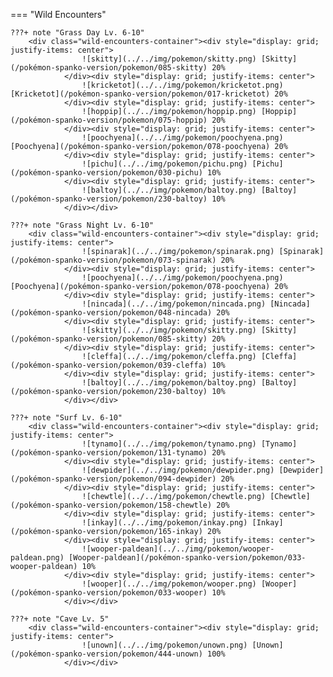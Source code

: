 

=== "Wild Encounters"


	???+ note "Grass Day Lv. 6-10"
		<div class="wild-encounters-container"><div style="display: grid; justify-items: center">
                    ![skitty](../../img/pokemon/skitty.png) [Skitty](/pokémon-spanko-version/pokemon/085-skitty) 20%
                </div><div style="display: grid; justify-items: center">
                    ![kricketot](../../img/pokemon/kricketot.png) [Kricketot](/pokémon-spanko-version/pokemon/017-kricketot) 20%
                </div><div style="display: grid; justify-items: center">
                    ![hoppip](../../img/pokemon/hoppip.png) [Hoppip](/pokémon-spanko-version/pokemon/075-hoppip) 20%
                </div><div style="display: grid; justify-items: center">
                    ![poochyena](../../img/pokemon/poochyena.png) [Poochyena](/pokémon-spanko-version/pokemon/078-poochyena) 20%
                </div><div style="display: grid; justify-items: center">
                    ![pichu](../../img/pokemon/pichu.png) [Pichu](/pokémon-spanko-version/pokemon/030-pichu) 10%
                </div><div style="display: grid; justify-items: center">
                    ![baltoy](../../img/pokemon/baltoy.png) [Baltoy](/pokémon-spanko-version/pokemon/230-baltoy) 10%
                </div></div>

	???+ note "Grass Night Lv. 6-10"
		<div class="wild-encounters-container"><div style="display: grid; justify-items: center">
                    ![spinarak](../../img/pokemon/spinarak.png) [Spinarak](/pokémon-spanko-version/pokemon/073-spinarak) 20%
                </div><div style="display: grid; justify-items: center">
                    ![poochyena](../../img/pokemon/poochyena.png) [Poochyena](/pokémon-spanko-version/pokemon/078-poochyena) 20%
                </div><div style="display: grid; justify-items: center">
                    ![nincada](../../img/pokemon/nincada.png) [Nincada](/pokémon-spanko-version/pokemon/048-nincada) 20%
                </div><div style="display: grid; justify-items: center">
                    ![skitty](../../img/pokemon/skitty.png) [Skitty](/pokémon-spanko-version/pokemon/085-skitty) 20%
                </div><div style="display: grid; justify-items: center">
                    ![cleffa](../../img/pokemon/cleffa.png) [Cleffa](/pokémon-spanko-version/pokemon/039-cleffa) 10%
                </div><div style="display: grid; justify-items: center">
                    ![baltoy](../../img/pokemon/baltoy.png) [Baltoy](/pokémon-spanko-version/pokemon/230-baltoy) 10%
                </div></div>

	???+ note "Surf Lv. 6-10"
		<div class="wild-encounters-container"><div style="display: grid; justify-items: center">
                    ![tynamo](../../img/pokemon/tynamo.png) [Tynamo](/pokémon-spanko-version/pokemon/131-tynamo) 20%
                </div><div style="display: grid; justify-items: center">
                    ![dewpider](../../img/pokemon/dewpider.png) [Dewpider](/pokémon-spanko-version/pokemon/094-dewpider) 20%
                </div><div style="display: grid; justify-items: center">
                    ![chewtle](../../img/pokemon/chewtle.png) [Chewtle](/pokémon-spanko-version/pokemon/158-chewtle) 20%
                </div><div style="display: grid; justify-items: center">
                    ![inkay](../../img/pokemon/inkay.png) [Inkay](/pokémon-spanko-version/pokemon/165-inkay) 20%
                </div><div style="display: grid; justify-items: center">
                    ![wooper-paldean](../../img/pokemon/wooper-paldean.png) [Wooper-paldean](/pokémon-spanko-version/pokemon/033-wooper-paldean) 10%
                </div><div style="display: grid; justify-items: center">
                    ![wooper](../../img/pokemon/wooper.png) [Wooper](/pokémon-spanko-version/pokemon/033-wooper) 10%
                </div></div>

	???+ note "Cave Lv. 5"
		<div class="wild-encounters-container"><div style="display: grid; justify-items: center">
                    ![unown](../../img/pokemon/unown.png) [Unown](/pokémon-spanko-version/pokemon/444-unown) 100%
                </div></div>



